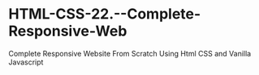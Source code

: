 # HTML-CSS-22.--Complete-Responsive-Web
Complete Responsive Website From Scratch Using Html CSS and Vanilla Javascript
